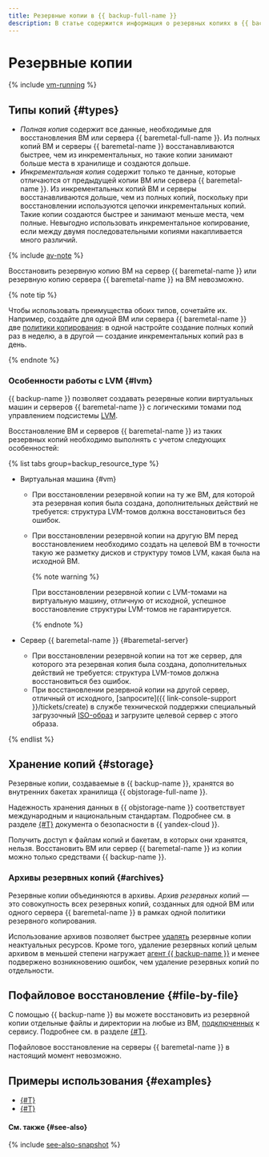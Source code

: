 ```yaml
---
title: Резервные копии в {{ backup-full-name }}
description: В статье содержится информация о резервных копиях в {{ backup-name }}.
---
```


# Резервные копии

{% include [vm-running](../../_includes/backup/vm-running.md) %}


## Типы копий {#types}

* _Полная копия_ содержит все данные, необходимые для восстановления ВМ или сервера {{ baremetal-full-name }}. Из полных копий ВМ и серверы {{ baremetal-name }} восстанавливаются быстрее, чем из инкрементальных, но такие копии занимают больше места в хранилище и создаются дольше.
* _Инкрементальная копия_ содержит только те данные, которые отличаются от предыдущей копии ВМ или сервера {{ baremetal-name }}. Из инкрементальных копий ВМ и серверы восстанавливаются дольше, чем из полных копий, поскольку при восстановлении используются цепочки инкрементальных копий. Такие копии создаются быстрее и занимают меньше места, чем полные. Невыгодно использовать инкрементальное копирование, если между двумя последовательными копиями накапливается много различий.

{% include [av-note](../../_includes/backup/av-note.md) %}

Восстановить резервную копию ВМ на сервер {{ baremetal-name }} или резервную копию сервера {{ baremetal-name }} на ВМ невозможно.

{% note tip %}

Чтобы использовать преимущества обоих типов, сочетайте их. Например, создайте для одной ВМ или сервера {{ baremetal-name }} две [политики копирования](policy.md): в одной настройте создание полных копий раз в неделю, а в другой — создание инкрементальных копий раз в день.

{% endnote %}

### Особенности работы с LVM {#lvm}

{{ backup-name }} позволяет создавать резервные копии виртуальных машин и серверов {{ baremetal-name }} с логическими томами под управлением подсистемы [LVM](https://ru.wikipedia.org/wiki/LVM).

Восстановление ВМ и серверов {{ baremetal-name }} из таких резервных копий необходимо выполнять с учетом следующих особенностей:

{% list tabs group=backup_resource_type %}

- Виртуальная машина {#vm}

  * При восстановлении резервной копии на ту же ВМ, для которой эта резервная копия была создана, дополнительных действий не требуется: структура LVM-томов должна восстановиться без ошибок.
  * При восстановлении резервной копии на другую ВМ перед восстановлением необходимо создать на целевой ВМ в точности такую же разметку дисков и структуру томов LVM, какая была на исходной ВМ.

      {% note warning %}

      При восстановлении резервной копии с LVM-томами на виртуальную машину, отличную от исходной, успешное восстановление структуры LVM-томов не гарантируется.

      {% endnote %}

- Сервер {{ baremetal-name }} {#baremetal-server}

  * При восстановлении резервной копии на тот же сервер, для которого эта резервная копия была создана, дополнительных действий не требуется: структура LVM-томов должна восстановиться без ошибок.
  * При восстановлении резервной копии на другой сервер, отличный от исходного, [запросите]({{ link-console-support }}/tickets/create) в службе технической поддержки специальный загрузочный [ISO-образ](https://ru.wikipedia.org/wiki/ISO-образ) и загрузите целевой сервер с этого образа.

{% endlist %}

## Хранение копий {#storage}

Резервные копии, создаваемые в {{ backup-name }}, хранятся во внутренних бакетах хранилища {{ objstorage-full-name }}. 

Надежность хранения данных в {{ objstorage-name }} соответствует международным и национальным стандартам. Подробнее см. в разделе [{#T}](../../security/conform.md) документа о безопасности в {{ yandex-cloud }}.

Получить доступ к файлам копий и бакетам, в которых они хранятся, нельзя. Восстановить ВМ или сервер {{ baremetal-name }} из копии можно только средствами {{ backup-name }}.

### Архивы резервных копий {#archives}

Резервные копии объединяются в архивы. _Архив резервных копий_ — это совокупность всех резервных копий, созданных для одной ВМ или одного сервера {{ baremetal-name }} в рамках одной политики резервного копирования.

Использование архивов позволяет быстрее [удалять](../operations/backup-vm/batch-delete.md) резервные копии неактуальных ресурсов. Кроме того, удаление резервных копий целым архивом в меньшей степени нагружает [агент {{ backup-name }}](./agent.md) и менее подвержено возникновению ошибок, чем удаление резервных копий по отдельности.

## Пофайловое восстановление {#file-by-file}

C помощью {{ backup-name }} вы можете восстановить из резервной копии отдельные файлы и директории на любые из ВМ, [подключенных](vm-connection.md) к сервису. Подробнее см. в разделе [{#T}](../operations/backup-vm/recover-file-by-file.md).

Пофайловое восстановление на серверы {{ baremetal-name }} в настоящий момент невозможно.


## Примеры использования {#examples}

* [{#T}](../tutorials/backup-baremetal.md)
* [{#T}](../tutorials/vm-with-backup-policy/index.md)

#### См. также {#see-also}

{% include [see-also-snapshot](../../_includes/backup/see-also-snapshot.md) %}
